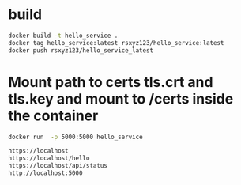# build
```sh
docker build -t hello_service .
docker tag hello_service:latest rsxyz123/hello_service:latest
docker push rsxyz123/hello_service_latest
```
# Mount path to certs tls.crt and tls.key and mount to /certs inside the container
```sh
docker run  -p 5000:5000 hello_service 

https://localhost
https://localhost/hello
https://localhost/api/status
http://localhost:5000 

```